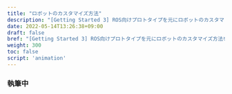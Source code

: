 ```yaml
---
title: "ロボットのカスタマイズ方法"
description: "[Getting Started 3] ROS向けプロトタイプを元にロボットのカスタマイズ方法を紹介します"
date: 2022-05-14T13:26:38+09:00
draft: false
bref: "[Getting Started 3] ROS向けプロトタイプを元にロボットのカスタマイズ方法を紹介します"
weight: 300
toc: false
script: 'animation'
---
```


### 執筆中